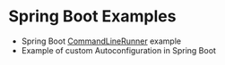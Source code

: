 Spring Boot Examples
====================

- Spring Boot [CommandLineRunner](http://docs.spring.io/autorepo/docs/spring-boot/1.2.0.RC2/api/org/springframework/boot/CommandLineRunner.html) example
- Example of custom Autoconfiguration in Spring Boot

